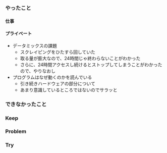 ### やったこと

#### 仕事


#### プライベート

- データミックスの課題
  - スクレイピングをひたすら回していた
  - 取る量が膨大なので、24時間じゃ終わらないことがわかった
  - さらに、24時間アクセスし続けるとストップしてしまうことがわかったので、やりなおし
- プログラムはなぜ動くのかを読んでいる
  - 引き続きハードウェアの部分について
  - あまり意識しているところではないのでサラッと

### できなかったこと



### Keep



### Problem



### Try
